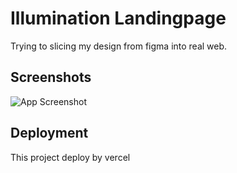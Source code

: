 # Illumination Landingpage

Trying to slicing my design from figma into real web.

## Screenshots

![App Screenshot](https://cdn.dribbble.com/users/8425597/screenshots/17694863/media/d65e6fad1f105f9203f6f83e8e4bfec3.png?compress=1&resize=800x600&vertical=top)

## Deployment

This project deploy by vercel
